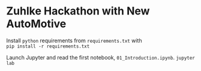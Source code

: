 # Zuhlke Hackathon with New AutoMotive

Install `python` requirements from `requirements.txt` with  
`pip install -r requirements.txt`

Launch Jupyter and read the first notebook, `01_Introduction.ipynb`.
`jupyter lab`
